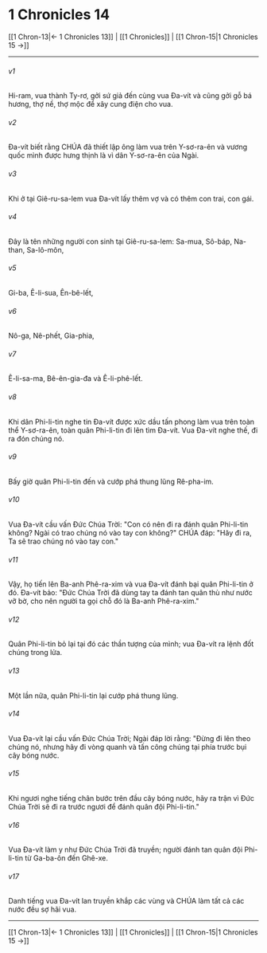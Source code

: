 # 1 Chronicles 14

[[1 Chron-13|← 1 Chronicles 13]] | [[1 Chronicles]] | [[1 Chron-15|1 Chronicles 15 →]]
***



###### v1 
Hi-ram, vua thành Ty-rơ, gởi sứ giả đến cùng vua Đa-vít và cũng gởi gỗ bá hương, thợ nề, thợ mộc để xây cung điện cho vua. 

###### v2 
Đa-vít biết rằng CHÚA đã thiết lập ông làm vua trên Y-sơ-ra-ên và vương quốc mình được hưng thịnh là vì dân Y-sơ-ra-ên của Ngài. 

###### v3 
Khi ở tại Giê-ru-sa-lem vua Đa-vít lấy thêm vợ và có thêm con trai, con gái. 

###### v4 
Đây là tên những người con sinh tại Giê-ru-sa-lem: Sa-mua, Sô-báp, Na-than, Sa-lô-môn, 

###### v5 
Gi-ba, Ê-li-sua, Ên-bê-lết, 

###### v6 
Nô-ga, Nê-phết, Gia-phia, 

###### v7 
Ê-li-sa-ma, Bê-ên-gia-đa và Ê-li-phê-lết. 

###### v8 
Khi dân Phi-li-tin nghe tin Đa-vít được xức dầu tấn phong làm vua trên toàn thể Y-sơ-ra-ên, toàn quân Phi-li-tin đi lên tìm Đa-vít. Vua Đa-vít nghe thế, đi ra đón chúng nó. 

###### v9 
Bấy giờ quân Phi-li-tin đến và cướp phá thung lũng Rê-pha-im. 

###### v10 
Vua Đa-vít cầu vấn Đức Chúa Trời: "Con có nên đi ra đánh quân Phi-li-tin không? Ngài có trao chúng nó vào tay con không?" CHÚA đáp: "Hãy đi ra, Ta sẽ trao chúng nó vào tay con." 

###### v11 
Vậy, họ tiến lên Ba-anh Phê-ra-xim và vua Đa-vít đánh bại quân Phi-li-tin ở đó. Đa-vít bảo: "Đức Chúa Trời đã dùng tay ta đánh tan quân thù như nước vỡ bờ, cho nên người ta gọi chỗ đó là Ba-anh Phê-ra-xim." 

###### v12 
Quân Phi-li-tin bỏ lại tại đó các thần tượng của mình; vua Đa-vít ra lệnh đốt chúng trong lửa. 

###### v13 
Một lần nữa, quân Phi-li-tin lại cướp phá thung lũng. 

###### v14 
Vua Đa-vít lại cầu vấn Đức Chúa Trời; Ngài đáp lời rằng: "Đừng đi lên theo chúng nó, nhưng hãy đi vòng quanh và tấn công chúng tại phía trước bụi cây bóng nước. 

###### v15 
Khi ngươi nghe tiếng chân bước trên đầu cây bóng nước, hãy ra trận vì Đức Chúa Trời sẽ đi ra trước ngươi để đánh quân đội Phi-li-tin." 

###### v16 
Vua Đa-vít làm y như Đức Chúa Trời đã truyền; người đánh tan quân đội Phi-li-tin từ Ga-ba-ôn đến Ghê-xe. 

###### v17 
Danh tiếng vua Đa-vít lan truyền khắp các vùng và CHÚA làm tất cả các nước đều sợ hãi vua.

***
[[1 Chron-13|← 1 Chronicles 13]] | [[1 Chronicles]] | [[1 Chron-15|1 Chronicles 15 →]]
